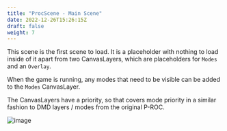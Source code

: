 ```yaml
---
title: "ProcScene - Main Scene"
date: 2022-12-26T15:26:15Z
draft: false
weight: 7
---
```


This scene is the first scene to load. It is a placeholder with nothing to load inside of it apart from two CanvasLayers, which are placeholders for `Modes` and an `Overlay`.

When the game is running, any modes that need to be visible can be added to the `Modes` CanvasLayer. 

The CanvasLayers have a priority, so that covers mode priority in a similar fashion to DMD layers / modes from the original P-ROC.

![image](../../images/p-roc/ProcScene.jpg)